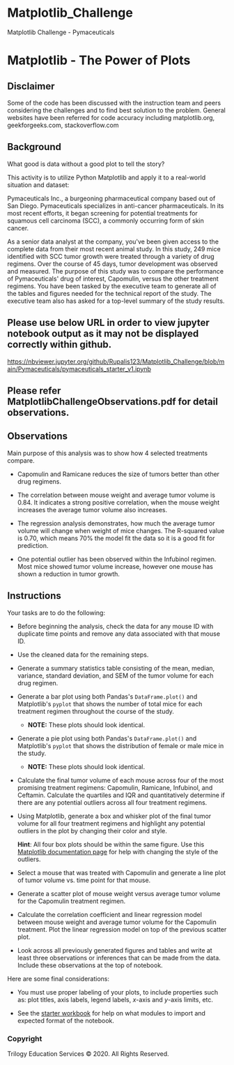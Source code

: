 # Matplotlib_Challenge
Matplotlib Challenge - Pymaceuticals

# Matplotlib - The Power of Plots

## Disclaimer
Some of the code has been discussed with the instruction team and peers considering the challenges and to find best solution to the problem.
General websites have been referred for code accuracy including matplotlib.org, geekforgeeks.com, stackoverflow.com

## Background

What good is data without a good plot to tell the story?

This activity is to utilize Python Matplotlib and apply it to a real-world situation and dataset:

Pymaceuticals Inc., a burgeoning pharmaceutical company based out of San Diego. Pymaceuticals specializes in anti-cancer pharmaceuticals. In its most recent efforts, it began screening for potential treatments for squamous cell carcinoma (SCC), a commonly occurring form of skin cancer.

As a senior data analyst at the company, you've been given access to the complete data from their most recent animal study. In this study, 249 mice identified with SCC tumor growth were treated through a variety of drug regimens. Over the course of 45 days, tumor development was observed and measured. The purpose of this study was to compare the performance of Pymaceuticals' drug of interest, Capomulin, versus the other treatment regimens. You have been tasked by the executive team to generate all of the tables and figures needed for the technical report of the study. The executive team also has asked for a top-level summary of the study results.


## Please use below URL in order to view jupyter notebook output as it may not be displayed correctly within github.
https://nbviewer.jupyter.org/github/Rupalis123/Matplotlib_Challenge/blob/main/Pymaceuticals/pymaceuticals_starter_v1.ipynb

## Please refer MatplotlibChallengeObservations.pdf for detail observations.


## Observations

Main purpose of this analysis was to show how 4 selected treatments compare.

* Capomulin and Ramicane reduces the size of tumors better than other drug regimens. 

* The correlation between mouse weight and average tumor volume is 0.84. It indicates a strong positive correlation, when the mouse weight increases the average tumor volume  also increases.

* The regression analysis demonstrates, how much the average tumor volume will change when weight of mice changes. The R-squared value is 0.70, which means 70% the model fit the data so it is a good fit for prediction.

* One potential outlier has been observed within the Infubinol regimen. Most mice showed tumor volume increase, however one mouse has shown a reduction in tumor growth.

## Instructions

Your tasks are to do the following:

* Before beginning the analysis, check the data for any mouse ID with duplicate time points and remove any data associated with that mouse ID.

* Use the cleaned data for the remaining steps.

* Generate a summary statistics table consisting of the mean, median, variance, standard deviation, and SEM of the tumor volume for each drug regimen.

* Generate a bar plot using both Pandas's `DataFrame.plot()` and Matplotlib's `pyplot` that shows  the number of total mice for each treatment regimen throughout the course of the study.

  * **NOTE:** These plots should look identical.

* Generate a pie plot using both Pandas's `DataFrame.plot()` and Matplotlib's `pyplot` that shows the distribution of female or male mice in the study.

  * **NOTE:** These plots should look identical.

* Calculate the final tumor volume of each mouse across four of the most promising treatment regimens: Capomulin, Ramicane, Infubinol, and Ceftamin. Calculate the quartiles and IQR and quantitatively determine if there are any potential outliers across all four treatment regimens.

* Using Matplotlib, generate a box and whisker plot of the final tumor volume for all four treatment regimens and highlight any potential outliers in the plot by changing their color and style.

  **Hint**: All four box plots should be within the same figure. Use this [Matplotlib documentation page](https://matplotlib.org/gallery/pyplots/boxplot_demo_pyplot.html#sphx-glr-gallery-pyplots-boxplot-demo-pyplot-py) for help with changing the style of the outliers.

* Select a mouse that was treated with Capomulin and generate a line plot of tumor volume vs. time point for that mouse.

* Generate a scatter plot of mouse weight versus average tumor volume for the Capomulin treatment regimen.

* Calculate the correlation coefficient and linear regression model between mouse weight and average tumor volume for the Capomulin treatment. Plot the linear regression model on top of the previous scatter plot.

* Look across all previously generated figures and tables and write at least three observations or inferences that can be made from the data. Include these observations at the top of notebook.

Here are some final considerations:

* You must use proper labeling of your plots, to include properties such as: plot titles, axis labels, legend labels, _x_-axis and _y_-axis limits, etc.

* See the [starter workbook](Pymaceuticals/pymaceuticals_starter.ipynb) for help on what modules to import and expected format of the notebook.




### Copyright

Trilogy Education Services © 2020. All Rights Reserved.
